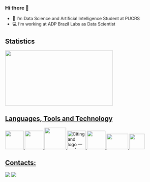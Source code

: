 ### Hi there 👋

- 🎲 I’m Data Science and Artificial Intelligence Student at PUCRS
- 💻 I’m working at ADP Brazil Labs as Data Scientist

## Statistics

<div>
<a href="https://github.com/joaomoura05">
<img height="180em" src="https://github-readme-stats.vercel.app/api/top-langs/?username=joaomoura05&layout=compact&langs_count=7&theme=dark" width="350" height="350"/>
</div>

## Languages, Tools and Technology

<div>
<img src="https://cdn.jsdelivr.net/gh/devicons/devicon/icons/python/python-original-wordmark.svg" width="60" height="60"/>
<img src="https://cdn.jsdelivr.net/gh/devicons/devicon/icons/pandas/pandas-original-wordmark.svg"  width="60" height="60"/>
<img src="https://cdn.jsdelivr.net/gh/devicons/devicon/icons/numpy/numpy-original-wordmark.svg" width="70" height="70"/>
<img src="https://seaborn.pydata.org/_images/logo-tall-lightbg.svg" jsaction="load:XAeZkd;" jsname="HiaYvf" class="n3VNCb KAlRDb" alt="Citing and logo — seaborn 0.12.0 documentation" data-noaft="1" width="60" height="60" />
<img src="https://cdn.jsdelivr.net/gh/devicons/devicon/icons/selenium/selenium-original.svg" width="60" height="60"/>     

<img src="https://cdn.jsdelivr.net/gh/devicons/devicon/icons/oracle/oracle-original.svg" width="70" height="50"/>
<img src="https://cdn.jsdelivr.net/gh/devicons/devicon/icons/mongodb/mongodb-original-wordmark.svg" width="50" height="50"/>        
</div>

## Contacts:

<div>
<a href="https://www.linkedin.com/in/joão-pedro-de-moura-medeiros-aaab05202/" target="_blank"><img src="https://img.shields.io/badge/-LinkedIn-%230077B5?style=for-the-badge&logo=linkedin&logoColor=white" target="_blank"></a> 
<a href = "mailto:joaomoura70718@gmail.com"><img src="https://img.shields.io/badge/Gmail-D14836?style=for-the-badge&logo=gmail&logoColor=white" target="_blank"></a> 
</div>              
